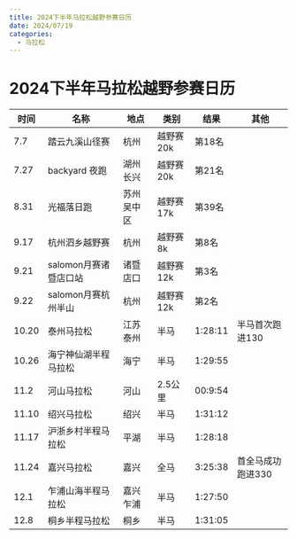 ```yaml
---
title: 2024下半年马拉松越野参赛日历
date: 2024/07/19
categories:
  - 马拉松
---
```


# 2024下半年马拉松越野参赛日历

| 时间  | 名称                  | 地点       | 类别      | 结果   | 其他 |
| ----- | --------------------- | ---------- | --------- | ------ | ---- |
| 7.7   | 踏云九溪山径赛        | 杭州       | 越野赛20k | 第18名 |      |
| 7.27  | backyard 夜跑         | 湖州长兴   | 越野赛20k | 第21名 |      |
| 8.31  | 光福落日跑            | 苏州吴中区 | 越野赛17k | 第39名 |      |
| 9.17  | 杭州泗乡越野赛        | 杭州       | 越野赛8k  | 第8名  |      |
| 9.21  | salomon月赛诸暨店口站 | 诸暨店口   | 越野赛12k | 第3名  |      |
| 9.22  | salomon月赛杭州半山   | 杭州       | 越野赛12k | 第2名  |      |
| 10.20 | 泰州马拉松            | 江苏泰州   | 半马      | 1:28:11      |  半马首次跑进130    |
| 10.26 | 海宁神仙湖半程马拉松  | 海宁       | 半马      |  1:29:55      |      |
| 11.2  | 河山马拉松            | 河山       | 2.5公里   | 00:9:54    |      |
| 11.10 | 绍兴马拉松            | 绍兴       | 半马      | 1:31:12  |      |
| 11.17 | 沪浙乡村半程马拉松    | 平湖       | 半马      |  1:28:18   |      |
| 11.24 | 嘉兴马拉松            | 嘉兴       | 全马      | 3:25:38   |  首全马成功跑进330    |
| 12.1  | 乍浦山海半程马拉松     | 嘉兴乍浦   | 半马      |  1:27:50  |      |
| 12.8  | 桐乡半程马拉松        | 桐乡       | 半马      |  1:31:05   |      |
